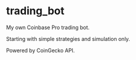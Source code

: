 # trading_bot
My own Coinbase Pro trading bot.

Starting with simple strategies and simulation only.


Powered by CoinGecko API.